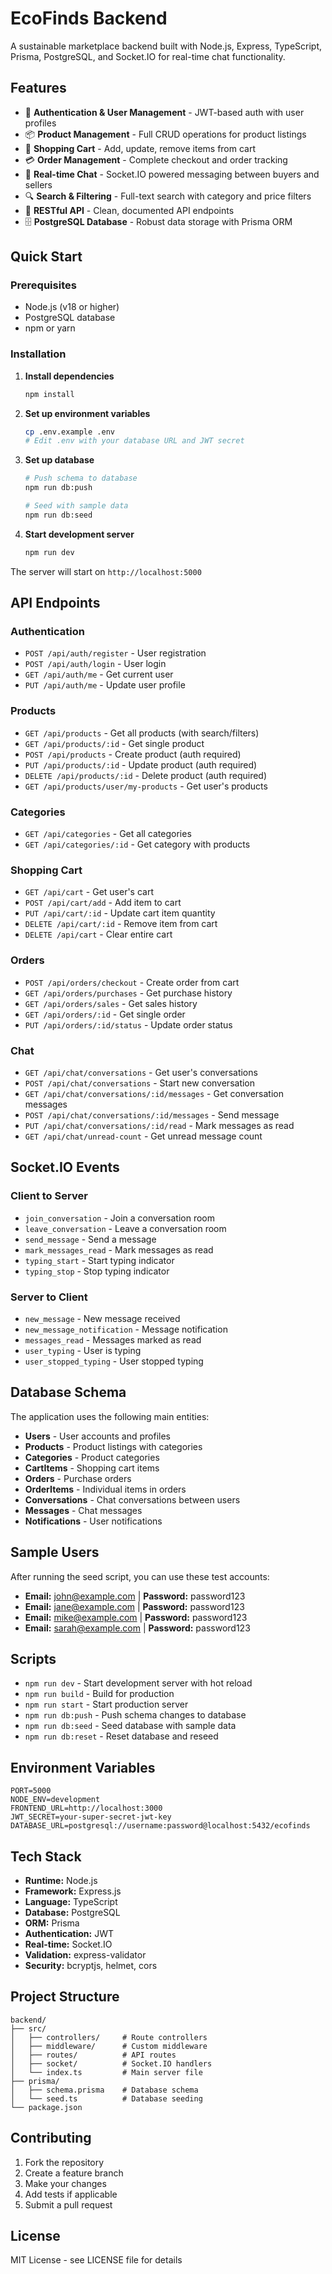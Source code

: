 # EcoFinds Backend

A sustainable marketplace backend built with Node.js, Express, TypeScript, Prisma, PostgreSQL, and Socket.IO for real-time chat functionality.

## Features

- 🔐 **Authentication & User Management** - JWT-based auth with user profiles
- 📦 **Product Management** - Full CRUD operations for product listings
- 🛒 **Shopping Cart** - Add, update, remove items from cart
- 💳 **Order Management** - Complete checkout and order tracking
- 💬 **Real-time Chat** - Socket.IO powered messaging between buyers and sellers
- 🔍 **Search & Filtering** - Full-text search with category and price filters
- 📱 **RESTful API** - Clean, documented API endpoints
- 🗄️ **PostgreSQL Database** - Robust data storage with Prisma ORM

## Quick Start

### Prerequisites

- Node.js (v18 or higher)
- PostgreSQL database
- npm or yarn

### Installation

1. **Install dependencies**
   ```bash
   npm install
   ```

2. **Set up environment variables**
   ```bash
   cp .env.example .env
   # Edit .env with your database URL and JWT secret
   ```

3. **Set up database**
   ```bash
   # Push schema to database
   npm run db:push
   
   # Seed with sample data
   npm run db:seed
   ```

4. **Start development server**
   ```bash
   npm run dev
   ```

The server will start on `http://localhost:5000`

## API Endpoints

### Authentication
- `POST /api/auth/register` - User registration
- `POST /api/auth/login` - User login
- `GET /api/auth/me` - Get current user
- `PUT /api/auth/me` - Update user profile

### Products
- `GET /api/products` - Get all products (with search/filters)
- `GET /api/products/:id` - Get single product
- `POST /api/products` - Create product (auth required)
- `PUT /api/products/:id` - Update product (auth required)
- `DELETE /api/products/:id` - Delete product (auth required)
- `GET /api/products/user/my-products` - Get user's products

### Categories
- `GET /api/categories` - Get all categories
- `GET /api/categories/:id` - Get category with products

### Shopping Cart
- `GET /api/cart` - Get user's cart
- `POST /api/cart/add` - Add item to cart
- `PUT /api/cart/:id` - Update cart item quantity
- `DELETE /api/cart/:id` - Remove item from cart
- `DELETE /api/cart` - Clear entire cart

### Orders
- `POST /api/orders/checkout` - Create order from cart
- `GET /api/orders/purchases` - Get purchase history
- `GET /api/orders/sales` - Get sales history
- `GET /api/orders/:id` - Get single order
- `PUT /api/orders/:id/status` - Update order status

### Chat
- `GET /api/chat/conversations` - Get user's conversations
- `POST /api/chat/conversations` - Start new conversation
- `GET /api/chat/conversations/:id/messages` - Get conversation messages
- `POST /api/chat/conversations/:id/messages` - Send message
- `PUT /api/chat/conversations/:id/read` - Mark messages as read
- `GET /api/chat/unread-count` - Get unread message count

## Socket.IO Events

### Client to Server
- `join_conversation` - Join a conversation room
- `leave_conversation` - Leave a conversation room
- `send_message` - Send a message
- `mark_messages_read` - Mark messages as read
- `typing_start` - Start typing indicator
- `typing_stop` - Stop typing indicator

### Server to Client
- `new_message` - New message received
- `new_message_notification` - Message notification
- `messages_read` - Messages marked as read
- `user_typing` - User is typing
- `user_stopped_typing` - User stopped typing

## Database Schema

The application uses the following main entities:
- **Users** - User accounts and profiles
- **Products** - Product listings with categories
- **Categories** - Product categories
- **CartItems** - Shopping cart items
- **Orders** - Purchase orders
- **OrderItems** - Individual items in orders
- **Conversations** - Chat conversations between users
- **Messages** - Chat messages
- **Notifications** - User notifications

## Sample Users

After running the seed script, you can use these test accounts:

- **Email:** john@example.com | **Password:** password123
- **Email:** jane@example.com | **Password:** password123
- **Email:** mike@example.com | **Password:** password123
- **Email:** sarah@example.com | **Password:** password123

## Scripts

- `npm run dev` - Start development server with hot reload
- `npm run build` - Build for production
- `npm run start` - Start production server
- `npm run db:push` - Push schema changes to database
- `npm run db:seed` - Seed database with sample data
- `npm run db:reset` - Reset database and reseed

## Environment Variables

```env
PORT=5000
NODE_ENV=development
FRONTEND_URL=http://localhost:3000
JWT_SECRET=your-super-secret-jwt-key
DATABASE_URL=postgresql://username:password@localhost:5432/ecofinds
```

## Tech Stack

- **Runtime:** Node.js
- **Framework:** Express.js
- **Language:** TypeScript
- **Database:** PostgreSQL
- **ORM:** Prisma
- **Authentication:** JWT
- **Real-time:** Socket.IO
- **Validation:** express-validator
- **Security:** bcryptjs, helmet, cors

## Project Structure

```
backend/
├── src/
│   ├── controllers/     # Route controllers
│   ├── middleware/      # Custom middleware
│   ├── routes/          # API routes
│   ├── socket/          # Socket.IO handlers
│   └── index.ts         # Main server file
├── prisma/
│   ├── schema.prisma    # Database schema
│   └── seed.ts          # Database seeding
└── package.json
```

## Contributing

1. Fork the repository
2. Create a feature branch
3. Make your changes
4. Add tests if applicable
5. Submit a pull request

## License

MIT License - see LICENSE file for details